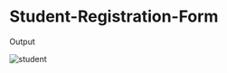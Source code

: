 # Student-Registration-Form

Output

![student](https://user-images.githubusercontent.com/114070689/201285502-68190bb9-2f79-46aa-ad7d-6b07b683a913.png)
